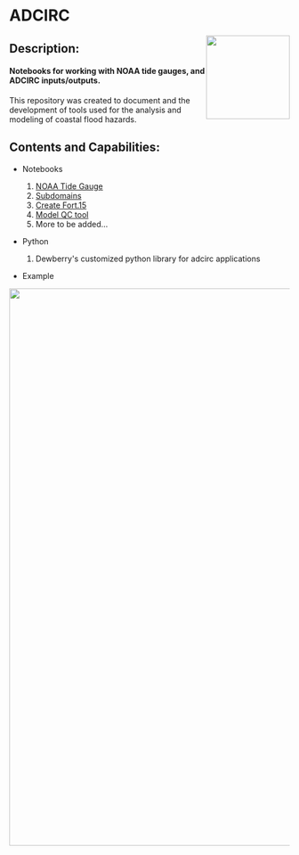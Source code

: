 # ADCIRC
<img style="float:right;" src="https://github.com/tmiesse/adcirc_prod/blob/master/extra/figures/DewberryLogo_RGB.png" width=150px>

## Description:
#### Notebooks for working with NOAA tide gauges, and ADCIRC inputs/outputs.

This repository was created to document and the development of tools used for the analysis and modeling of coastal flood hazards.
## Contents and Capabilities:
- Notebooks 
    1. [NOAA Tide Gauge](http://nbviewer.jupyter.org/github/tmiesse/adcirc_prod/blob/master/notebooks/noaa_tide.ipynb)
    2. [Subdomains](http://nbviewer.jupyter.org/github/tmiesse/adcirc_prod/blob/master/notebooks/subdomain.ipynb)
    3. [Create Fort.15](http://nbviewer.jupyter.org/github/tmiesse/adcirc_prod/blob/master/notebooks/create_fort15.ipynb)
    4. [Model QC tool](http://nbviewer.jupyter.org/github/tmiesse/adcirc_prod/blob/master/notebooks/ModelQC__v2.ipynb)
    5. More to be added...
- Python
    1. Dewberry's customized python library for adcirc applications



- Example
<img  style="float:right;" src="https://github.com/tmiesse/adcirc_prod/blob/master/extra/figures/surface_canopy.PNG" width=1000px>
